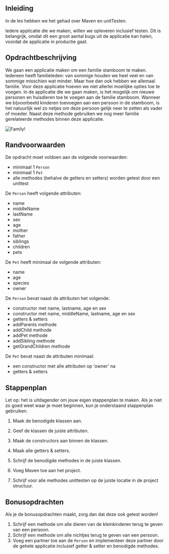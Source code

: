 ## Inleiding
In de les hebben we het gehad over Maven en unitTesten. 

Iedere applicatie die we maken, willen we opleveren inclusief testen. Dit is belangrijk, omdat dit een groot aantal bugs uit de applicatie kan halen, voordat de applicatie in productie gaat.


## Opdrachtbeschrijving
We gaan een applicatie maken om een familie stamboom te maken. Iedereen heeft familieleden: van sommige houden we heel veel en van sommige misschien wat minder. Maar hoe dan ook hebben we allemaal familie.
Voor deze applicatie hoeven we niet allerlei moeilijke opties toe te voegen.
In de applicatie die we gaan maken, is het mogelijk om nieuwe personen en huisdieren toe te voegen aan de familie stamboom. Wanneer we bijvoorbeeld kinderen toevoegen aan een persoon in de stamboom, is het natuurlijk wel zo netjes om deze persoon gelijk neer te zetten als vader of moeder. Naast deze methode gebruiken we nog meer familie gerelateerde methodes binnen deze applicatie. 

![Family!](./assets/Family.JPG)


## Randvoorwaarden
De opdracht moet voldoen aan de volgende voorwaarden:

- minimaal 1 `Person`
- minimaal 1 `Pet`
- alle methodes (behalve de getters en setters) worden getest door een unittest

De `Person` heeft volgende attributen:

- name
- middleName
- lastName
- sex
- age
- mother
- father
- siblings
- children
- pets

De `Pet` heeft minimaal de volgende attributen:

- name
- age
- species
- owner

De `Person` bevat naast de attributen het volgende:

- constructor met name, lastname, age en sex
- constructor met name, middleName, lastname, age en sex
- getters & setters
- addParents methode
- addChild methode
- addPet methode
- addSibling methode
- getGrandChildren methode

De `Pet` bevat naast de attributen minimaal:

- een constructor met alle attributen op 'owner' na
- getters & setters


## Stappenplan
Let op: het is uitdagender om jouw eigen stappenplan te maken. Als je niet zo goed weet waar je moet beginnen, kun je onderstaand stappenplan gebruiken.

1. Maak de benodigde klassen aan.

2. Geef de klassen de juiste attributen.

3. Maak de constructors aan binnen de klassen.

4. Maak alle getters & setters.

5. Schrijf de benodigde methodes in de juiste klassen.

6. Voeg Maven toe aan het project.

6. Schrijf voor alle methodes unittesten op de juiste locatie in de project structuur.


## Bonusopdrachten
Als je de bonusopdrachten maakt, zorg dan dat deze ook getest worden!

1. Schrijf een methode om alle dieren van de kleinkinderen terug te geven van een persoon. 
2. Schrijf een methode om alle nichtjes terug te geven van een persoon.
3. Voeg een partner toe aan de `Person` en implementeer deze partner door de gehele applicatie inclusief getter & setter en benodigde methodes.
